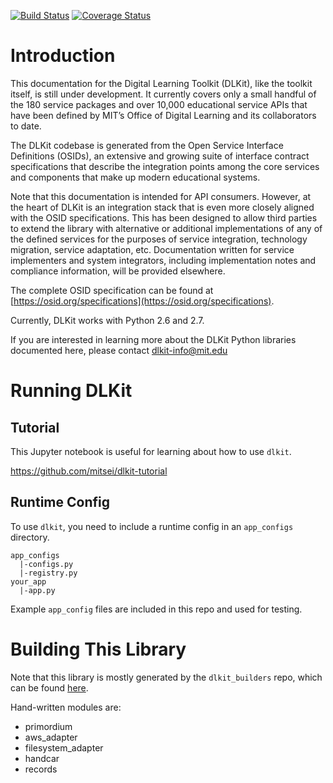 [![Build Status](https://travis-ci.org/mitsei/dlkit.svg?branch=master)](https://travis-ci.org/mitsei/dlkit)  [![Coverage Status](https://coveralls.io/repos/github/mitsei/dlkit/badge.svg?branch=master)](https://coveralls.io/github/mitsei/dlkit?branch=master)

# Introduction

This documentation for the Digital Learning Toolkit (DLKit), like the toolkit itself, is still under development. It currently covers only a small handful of the 180 service packages and over 10,000 educational service APIs that have been defined by MIT’s Office of Digital Learning and its collaborators to date.

The DLKit codebase is generated from the Open Service Interface Definitions (OSIDs), an extensive and growing suite of interface contract specifications that describe the integration points among the core services and components that make up modern educational systems.

Note that this documentation is intended for API consumers. However, at the heart of DLKit is an integration stack that is even more closely aligned with the OSID specifications. This has been designed to allow third parties to extend the library with alternative or additional implementations of any of the defined services for the purposes of service integration, technology migration, service adaptation, etc. Documentation written for service implementers and system integrators, including implementation notes and compliance information, will be provided elsewhere.

The complete OSID specification can be found at [https://osid.org/specifications](https://osid.org/specifications).

Currently, DLKit works with Python 2.6 and 2.7.

If you are interested in learning more about the DLKit Python libraries documented here, please contact dlkit-info@mit.edu

# Running DLKit

## Tutorial

This Jupyter notebook is useful for learning about how to use `dlkit`.

https://github.com/mitsei/dlkit-tutorial

## Runtime Config

To use `dlkit`, you need to include a runtime config in an `app_configs`
directory.

```
app_configs
  |-configs.py
  |-registry.py
your_app
  |-app.py
```

Example `app_config` files are included in this repo and used for testing.

# Building This Library
Note that this library is mostly generated by the `dlkit_builders` repo,
which can be found [here](https://github.com/mitsei/dlkit_builders).

Hand-written modules are:

  - primordium
  - aws_adapter
  - filesystem_adapter
  - handcar
  - records
